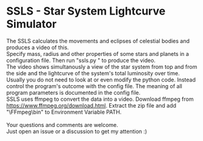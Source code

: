 # SSLS - Star System Lightcurve Simulator
The SSLS calculates the movements and eclipses of celestial bodies and produces a video of this.<br>
Specify mass, radius and other properties of some stars and planets in a configuration file. Then run "ssls.py <configfilename>" to produce the video.<br>
The video shows simultanously a view of the star system from top and from the side and the lightcurve of the system's total luminosity over time.<br>
Usually you do not need to look at or even modify the python code. Instead control the program's outcome with the config file. The meaning of all program parameters is documented in the config file.<br>
SSLS uses ffmpeg to convert the data into a video. Download ffmpeg from https://www.ffmpeg.org/download.html. Extract the zip file and add "<yourdriveandpath>\FFmpeg\bin" to Environment Variable PATH.<br>
<br>
Your questions and comments are welcome.<br>
Just open an issue or a discussion to get my attention :)<br>
